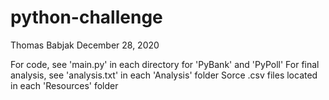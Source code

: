 # python-challenge
Thomas Babjak
December 28, 2020

For code, see 'main.py' in each directory for 'PyBank' and 'PyPoll'
For final analysis, see 'analysis.txt' in each 'Analysis' folder
Sorce .csv files located in each 'Resources' folder
